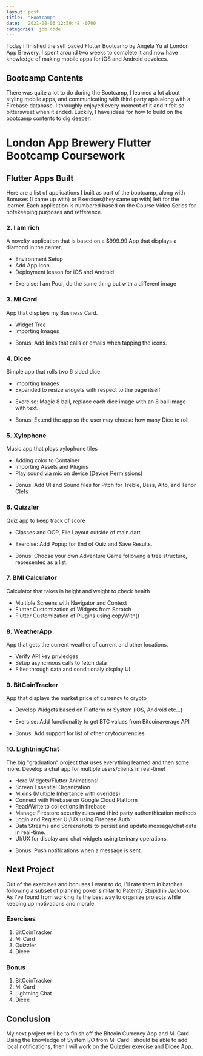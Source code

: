 ```yaml
---
layout: post
title:  "Bootcamp"
date:   2021-08-06 12:59:48 -0700
categories: job code
---
```


Today I finished the self paced Flutter Bootcamp by Angela Yu at London App Brewery. I spent around two weeks to complete it and now have knowledge of making mobile apps for iOS and Android deveices.

## Bootcamp Contents
There was quite a lot to do during the Bootcamp, I learned a lot about styling mobile apps, and communicating with third party apis along with a Firebase database. I throughly enjoyed every moment of it and it felt so bittersweet when it ended. Luckily, I have ideas for how to build on the bootcamp contents to dig deeper.

# London App Brewery Flutter Bootcamp Coursework
## Flutter Apps Built
Here are a list of applications I built as part of the bootcamp, along with Bonuses (I came up with) or Exercises(they came up with) left for the learner. Each application is numbered based on the Course Video Series for notekeeping purposes and refference.

### 2. I am rich 
A novelty application that is based on a $999.99 App that displays a diamond in the center.
- Environment Setup
- Add App Icon
- Deployment lesson for iOS and Android
* Exercise: I am Poor, do the same thing but with a different image

### 3. Mi Card
App that displays my Business Card. 
- Widget Tree
- Importing Images
+ Bonus: Add links that calls or emails when tapping the icons.

### 4. Dicee 
Simple app that rolls two 6 sided dice
- Importing Images
- Expanded to resize widgets with respect to the page itself
* Exercise: Magic 8 ball, replace each dice image with an 8 ball image with text.
+ Bonus: Extend the app so the user may choose how many Dice to roll

### 5. Xylophone 
Music app that plays xylophone tiles
- Adding color to Container
- Importing Assets and Plugins
- Play sound via mic on device (Device Permissions)
+ Bonus: Add UI and Sound files for Pitch for Treble, Bass, Alto, and Tenor Clefs 

### 6. Quizzler 
Quiz app to keep track of score
- Classes and OOP, File Layout outside of main.dart
* Exercise: Add Popup for End of Quiz and Save Results. 
+ Bonus: Choose your own Adventure Game following a tree structure, represented as a list.

### 7. BMI Calculator 
Calculator that takes in height and weight to check health
- Multiple Screens with Navigator and Context
- Flutter Customization of Widgets from Scratch
- Flutter Customization of Plugins using copyWith()

### 8. WeatherApp 
App that gets the current weather of current and other locations.
- Verify API key privledges
- Setup asyncrnous calls to fetch data
- Filter through data and conditionaly display UI

### 9. BitCoinTracker 
App that displays the market price of currency to crypto
- Develop Widgets based on Platform or System (iOS, Android etc...)
* Exercise: Add functionality to get BTC values from Bitcoinaverage API
+ Bonus: Add support for list of other crytocurrencies

### 10. LightningChat
The big "graduation" project that uses everything learned and then some more. Develop a chat app for multiple users/clients in real-time!
- Hero Widgets/Flutter Animations!
- Screen Essential Organization
- Mixins (Multiple Inhertance with overides)
- Connect with Firebase on Google Cloud Platform
- Read/Write to collections in firebase
- Manage Firestore security rules and third party authenthication methods
- Login and Register UI/UX using Firebase Auth
- Data Streams and Screenshots to persist and update message/chat data in real-time.
- UI/UX for display and chat widgets using terinary operations.
+ Bonus: Push notifications when a message is sent.

## Next Project
Out of the exercises and bonuses I want to do, I'll rate them in batches following a subset of planning poker similar to Patently Stupid in Jackbox. As I've found from working its the best way to organize projects while keeping up motivations and morale.

### Exercises
  1. BitCoinTracker
  2. Mi Card
  3. Quizzler
  4. Dicee

### Bonus
  1. BitCoinTracker
  2. Mi Card
  3. Lightning Chat
  4. Dicee

## Conclusion
My next project will be to finish off the Bitcoin Currency App and Mi Card. Using the knowledge of System I/O from Mi Card I should be able to add local notifications, then I will work on the Quizzler exercise and Dicee App.